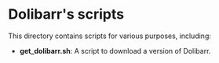 # Dolibarr's scripts

This directory contains scripts for various purposes, including:

- **get_dolibarr.sh**: A script to download a version of Dolibarr.
  <!-- - **up_dolibarr.sh**: A script to start the compose of Dolibarr. -->
  <!-- - **down_dolibarr.sh**: A script to stop the compose of Dolibarr. -->
